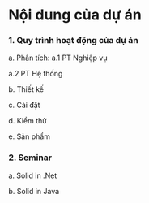# Nội dung của dự án

### 1. Quy trình hoạt động của dự án

a. Phân tích: 
a.1 PT Nghiệp vụ

a.2 PT Hệ thống

b. Thiết kế

c. Cài đặt

d. Kiểm thử

e. Sản phẩm


### 2. Seminar

a. Solid in .Net

b. Solid in Java
